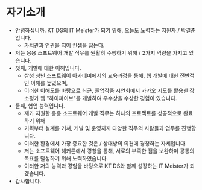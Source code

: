 # 자기소개

- 안녕하십니까. KT DS의 IT Meister가 되기 위해, 오늘도 노력하는 지원자 / 박길준입니다.
  - 가치관과 연관을 지어 컨셉을 잡는다.
- 저는 응용 소프트웨어 개발 직무를 원활히 수행하기 위해 / 2가지 역량을 가지고 있습니다.
- 첫째, 개발에 대한 이해입니다.
  - 삼성 청년 소프트웨어 아카데미에서의 교육과정을 통해, 웹 개발에 대한 전반적인 이해를 높였으며,
  - 이러한 이해도를 바탕으로 최근, 졸업작품 시연회에서 카카오 지도를 활용한 장소평가 웹 "하이파이브"를 개발하여 우수상을 수상한 경험이 있습니다.
- 둘째, 협업 능력입니다.
  - 제가 지원한 응용 소프트웨어 개발 직무는 하나의 프로젝트를 성공적으로 완료하기 위해
  - 기획부터 설계를 거쳐, 개발 및 운영까지 다양한 직무의 사람들과 업무를 진행합니다.
  - 이러한 환경에서 가장 중요한 것은 / 상대방의 의견에 경청하는 자세입니다.
  - 저는 소프트웨어 해커톤에서 경청을 통해, 서로의 부족한 점을 보완하며 공통의 목표를 달성하기 위해 노력하였습니다.
  - 이러한 저의 능력과 경험을 바탕으로 KT DS와 함께 성장하는 IT Meister가 되겠습니다.
- 감사합니다.